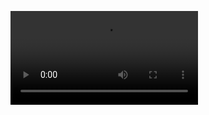 [ <video controls="true">
        <source src="https://youtube.com/shorts/FsCYyutF8OE?feature=share" type="video/mp4" />
    </video>
](https://imgur.com/vo5vxCQ)
